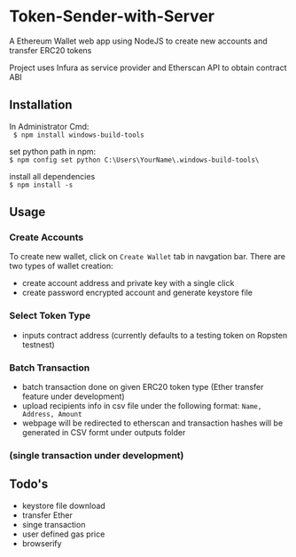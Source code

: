 # Token-Sender-with-Server
A Ethereum Wallet web app using NodeJS to create new accounts and transfer ERC20 tokens

Project uses Infura as service provider and Etherscan API to obtain contract ABI

## Installation
In Administrator Cmd: <br />
``` $ npm install windows-build-tools```

set python path in npm: <br />
``` $ npm config set python C:\Users\YourName\.windows-build-tools\ ```

install all dependencies <br />
``` $ npm install -s ```

## Usage
### Create Accounts
To create new wallet, click on ```Create Wallet``` tab in navgation bar. There are two types of wallet creation:<br />
- create account address and private key with a single click
- create password encrypted account and generate keystore file

### Select Token Type
- inputs contract address (currently defaults to a testing token on Ropsten testnest)

### Batch Transaction 
- batch transaction done on given ERC20 token type (Ether transfer feature under development)
- upload recipients info in csv file under the following format: ```Name, Address, Amount```
- webpage will be redirected to etherscan and transaction hashes will be generated in CSV formt under outputs folder

### (single transaction under development)

## Todo's
- keystore file download
- transfer Ether
- singe transaction
- user defined gas price
- browserify

